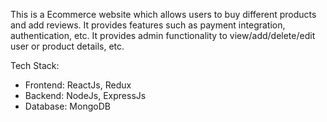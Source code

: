 This is a Ecommerce website which allows users to buy different products and add reviews. It provides features such as payment integration, authentication, etc.
It provides admin functionality to view/add/delete/edit user or product details, etc.

Tech Stack:
- Frontend: ReactJs, Redux
- Backend: NodeJs, ExpressJs
- Database: MongoDB


